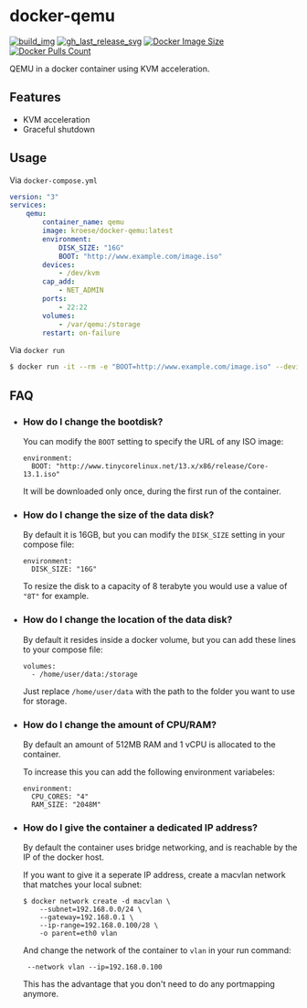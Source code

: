 docker-qemu
=============

[![build_img]][build_url]
[![gh_last_release_svg]][qemu-docker-hub]
[![Docker Image Size]][qemu-docker-hub]
[![Docker Pulls Count]][qemu-docker-hub]

[build_url]: https://github.com/kroese/docker-qemu/actions
[qemu-docker-hub]: https://hub.docker.com/r/kroese/docker-qemu

[build_img]: https://github.com/kroese/docker-qemu/actions/workflows/build.yml/badge.svg
[Docker Image Size]: https://img.shields.io/docker/image-size/kroese/docker-qemu/latest
[Docker Pulls Count]: https://img.shields.io/docker/pulls/kroese/docker-qemu.svg?style=flat
[gh_last_release_svg]: https://img.shields.io/docker/v/kroese/docker-qemu?arch=amd64&sort=date

QEMU in a docker container using KVM acceleration.

## Features

 - KVM acceleration
 - Graceful shutdown

## Usage

Via `docker-compose.yml`

```yaml
version: "3"
services:
    qemu:
        container_name: qemu
        image: kroese/docker-qemu:latest
        environment:
            DISK_SIZE: "16G"
            BOOT: "http://www.example.com/image.iso"
        devices:
            - /dev/kvm
        cap_add:
            - NET_ADMIN                       
        ports:
            - 22:22
        volumes:
            - /var/qemu:/storage
        restart: on-failure

```

Via `docker run`

```bash
$ docker run -it --rm -e "BOOT=http://www.example.com/image.iso" --device=/dev/kvm --cap-add NET_ADMIN kroese/docker-qemu:latest
```

## FAQ

  * ### How do I change the bootdisk? ###

    You can modify the `BOOT` setting to specify the URL of any ISO image:

    ```
    environment:
      BOOT: "http://www.tinycorelinux.net/13.x/x86/release/Core-13.1.iso"
    ```
    
    It will be downloaded only once, during the first run of the container.

  * ### How do I change the size of the data disk? ###

    By default it is 16GB, but you can modify the `DISK_SIZE` setting in your compose file:

    ```
    environment:
      DISK_SIZE: "16G"
    ```

    To resize the disk to a capacity of 8 terabyte you would use a value of `"8T"` for example.

  * ### How do I change the location of the data disk? ###

    By default it resides inside a docker volume, but you can add these lines to your compose file:

    ```
    volumes:
      - /home/user/data:/storage
    ```

    Just replace `/home/user/data` with the path to the folder you want to use for storage.

  * ### How do I change the amount of CPU/RAM? ###

    By default an amount of 512MB RAM and 1 vCPU is allocated to the container.

    To increase this you can add the following environment variabeles:

    ```
    environment:
      CPU_CORES: "4"
      RAM_SIZE: "2048M"
    ```
    
  * ### How do I give the container a dedicated IP address?

    By default the container uses bridge networking, and is reachable by the IP of the docker host. 

    If you want to give it a seperate IP address, create a macvlan network that matches your local subnet:

    ```
    $ docker network create -d macvlan \
        --subnet=192.168.0.0/24 \
        --gateway=192.168.0.1 \
        --ip-range=192.168.0.100/28 \
        -o parent=eth0 vlan
    ```
    And change the network of the container to `vlan` in your run command:

    ```
     --network vlan --ip=192.168.0.100
    ```

    This has the advantage that you don't need to do any portmapping anymore.
